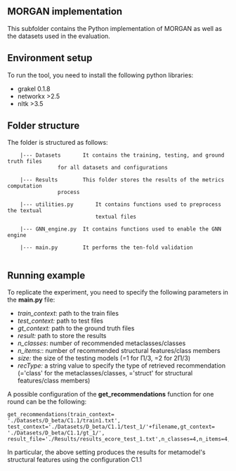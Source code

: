 ##  MORGAN implementation

This subfolder contains the Python implementation of MORGAN as well as the datasets used in the evaluation.
## Environment setup
To run the tool, you need to install the following python libraries:

 - grakel 0.1.8
 - networkx >2.5 
 - nltk >3.5

## Folder structure 

The folder is structured as follows:
```
 	|--- Datasets		It contains the training, testing, and ground truth files 											
				for all datasets and configurations
				
	|--- Results 		This folder stores the results of the metrics computation 			   
				process
						
	|--- utilities.py   	It contains functions used to preprocess the textual    								
	                    	textual files
				
	|--- GNN_engine.py	It contains functions used to enable the GNN engine
	
	|--- main.py		It performs the ten-fold validation 
      
```

## Running example

To replicate the experiment, you need to specify the following parameters in the **main.py** file:

 - *train_context*: path to the train files 
 - *test_context:* path to test files
 - *gt_context:* path to the ground truth files
 - *result:* path to store the results 
 - *n_classes*: number of recommended metaclasses/classes 
 - *n_items:*: number of recommended structural features/class members
 - *size:* the size of the testing models (=1 for Π/3, =2 for 2Π/3)
 - *recType:* a string value to specify the type of retrieved recommendation (='class' for the metaclasses/classes, ='struct' for structural features/class members)


A possible configuration of the **get_recommendations** function for one round can be the following:

    get_recommendations(train_context= './Datasets/D_beta/C1.1/train1.txt', test_context='./Datasets/D_beta/C1.1/test_1/'+filename,gt_context= './Datasets/D_beta/C1.1/gt_1/',  result_file='./Results/results_ecore_test_1.txt',n_classes=4,n_items=4,size=2,recType='struct')
In particular, the above setting produces the results for metamodel's structural features using the configuration C1.1 
